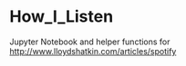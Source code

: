 # How_I_Listen
Jupyter Notebook and helper functions for http://www.lloydshatkin.com/articles/spotify


